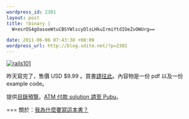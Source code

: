 ```yaml
--- 
wordpress_id: 2301
layout: post
title: !binary |
  W+esrOS4gOasoeWtuCBSYWlscyDlsLHkuIrmiYtdIOeZvOWUrg==

date: 2011-06-06 07:43:38 +08:00
wordpress_url: http://blog.xdite.net/?p=2301
---
```

<a href="http://rails-101.logdown.com/"><img src="http://rails-101.logdown.com/images/rails-101-cover.png?1307295487" alt="rails101" /></a>

昨天寫完了，售價 USD $9.99 。買書<a href="http://rails-101.logdown.com/">請往此</a>。內容物是一份 pdf 以及一份 example code。

提供<a href="https://www.dropbox.com/s/bydqm4szg6durry/rails-101-2011-06-18-toc.pdf">目錄預覽</a>。<a href="http://www.pubu.com.tw/document/6109">ATM 付款 solution 請至 Pubu</a>。

===
關於：<a href="http://blog.xdite.net/?p=2279">我為什麼要寫這本書？</a>

